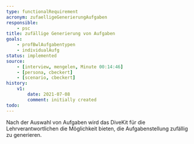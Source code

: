 ```yaml
---
type: functionalRequirement
acronym: zufaelligeGenerierungAufgaben
responsible: 
    - psc
title: zufällige Generierung von Aufgaben
goals: 
    - profBwlAufgabentypen
    - individualAufg
status: implemented
source:
    - [interview, mengelen, Minute 00:14:46]
    - [persona, cbeckert]
    - [scenario, cbeckert]
history:
    v1:
        date: 2021-07-08
        comment: initially created
todo: 
---
```


Nach der Auswahl von Aufgaben wird das DiveKit für die Lehrverantwortlichen die Möglichkeit bieten, die Aufgabenstellung zufällig zu generieren.
